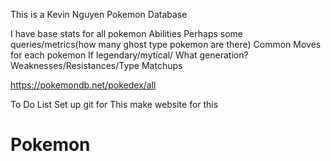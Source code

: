 This is a Kevin Nguyen Pokemon Database

I have base stats for all pokemon
Abilities
Perhaps some queries/metrics(how many ghost type pokemon are there)
Common Moves for each pokemon
If legendary/mytical/
What generation?
Weaknesses/Resistances/Type Matchups


https://pokemondb.net/pokedex/all


To Do List
Set up git for This
make website for this




# Pokemon
